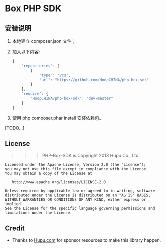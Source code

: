 Box PHP SDK
===========

安装说明
------

1. 本地建立 composer.json 文件；

2. 加入以下内容:

    ```javascript
    {
        "repositories": [
            {
                "type": "vcs",
                "url": "https://github.com/HoopCHINA/php-box-sdk"
            }
        ],
        "require": {
            "HoopCHINA/php-box-sdk": "dev-master"
        }
    }
    ```

3. 使用 php composer.phar install 安装依赖包。 

[TODO...]

License
-------

>>> PHP-Box-SDK is Copyright 2013 Hupu Co., Ltd.

    Licensed under the Apache License, Version 2.0 (the "License");
    you may not use this file except in compliance with the License.
    You may obtain a copy of the License at
    
       http://www.apache.org/licenses/LICENSE-2.0
    
    Unless required by applicable law or agreed to in writing, software
    distributed under the License is distributed on an "AS IS" BASIS,
    WITHOUT WARRANTIES OR CONDITIONS OF ANY KIND, either express or implied.
    See the License for the specific language governing permissions and
    limitations under the License.

Credit
------

* Thanks to [Hupu.com](http://www.hupu.com) for sponsor resources to make
  this library happen.
